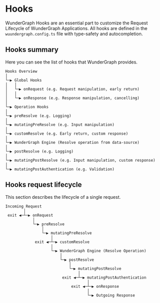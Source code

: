 # Hooks

WunderGraph Hooks are an essential part to customize the Request Lifecycle of WunderGraph Applications.
All hooks are defined in the `wuundergraph.config.ts` file with type-safety and autocompletion.

## Hooks summary

Here you can see the list of hooks that WunderGraph provides.

```
Hooks Overview
│
└─▶ Global Hooks
│   │
│   └─▶ onRequest (e.g. Request manipulation, early return)
│   │
│   └─▶ onResponse (e.g. Response manipulation, cancelling)
│
└─▶ Operation Hooks
│
└─▶ preResolve (e.g. Logging)
│
└─▶ mutatingPreResolve (e.g. Input manipulation)
│
└─▶ customResolve (e.g. Early return, custom response)
│
└─▶ WunderGraph Engine (Resolve operation from data-source)
│
└─▶ postResolve (e.g. Logging)
│
└─▶ mutatingPostResolve (e.g. Input manipulation, custom response)
│
└─▶ mutatingPostAuthentication (e.g. Validation)
```

## Hooks request lifecycle

This section describes the lifecycle of a single request.

```
Incoming Request
        │
 exit ◀─┴─▶ onRequest
            │
            └─▶ preResolve
                │
                └─▶ mutatingPreResolve
                    │
             exit ◀─┴─▶ customResolve
                    │
                    └─▶ WunderGraph Engine (Resolve Operation)
                        │
                        └─▶ postResolve
                            │
                            └─▶ mutatingPostResolve
                                │
                         exit ◀─┴─▶ mutatingPostAuthentication
                                    │
                             exit ◀─┴─▶ onResponse
                                    │
                                    └─▶ Outgoing Response
```
